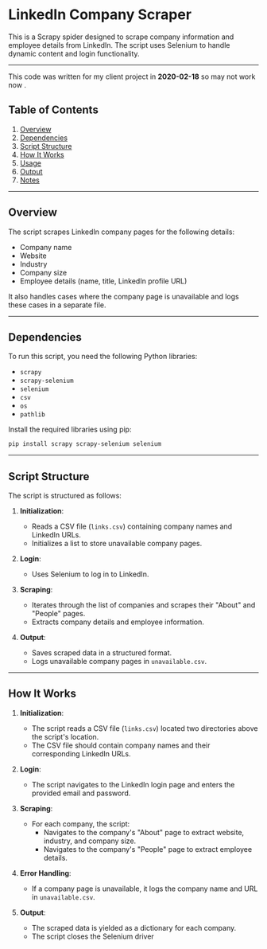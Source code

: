 

# LinkedIn Company Scraper

This is a Scrapy spider designed to scrape company information and employee details from LinkedIn. The script uses Selenium to handle dynamic content and login functionality.


---
This code  was written for my client project  in **2020-02-18** so may not work now . 

## Table of Contents
1. [Overview](#overview)
2. [Dependencies](#dependencies)
3. [Script Structure](#script-structure)
4. [How It Works](#how-it-works)
5. [Usage](#usage)
6. [Output](#output)
7. [Notes](#notes)

---

## Overview

The script scrapes LinkedIn company pages for the following details:
- Company name
- Website
- Industry
- Company size
- Employee details (name, title, LinkedIn profile URL)

It also handles cases where the company page is unavailable and logs these cases in a separate file.

---

## Dependencies

To run this script, you need the following Python libraries:
- `scrapy`
- `scrapy-selenium`
- `selenium`
- `csv`
- `os`
- `pathlib`

Install the required libraries using pip:
```bash
pip install scrapy scrapy-selenium selenium
```

---

## Script Structure

The script is structured as follows:

1. **Initialization**:
   - Reads a CSV file (`links.csv`) containing company names and LinkedIn URLs.
   - Initializes a list to store unavailable company pages.

2. **Login**:
   - Uses Selenium to log in to LinkedIn.

3. **Scraping**:
   - Iterates through the list of companies and scrapes their "About" and "People" pages.
   - Extracts company details and employee information.

4. **Output**:
   - Saves scraped data in a structured format.
   - Logs unavailable company pages in `unavailable.csv`.

---

## How It Works

1. **Initialization**:
   - The script reads a CSV file (`links.csv`) located two directories above the script's location.
   - The CSV file should contain company names and their corresponding LinkedIn URLs.

2. **Login**:
   - The script navigates to the LinkedIn login page and enters the provided email and password.

3. **Scraping**:
   - For each company, the script:
     - Navigates to the company's "About" page to extract website, industry, and company size.
     - Navigates to the company's "People" page to extract employee details.

4. **Error Handling**:
   - If a company page is unavailable, it logs the company name and URL in `unavailable.csv`.

5. **Output**:
   - The scraped data is yielded as a dictionary for each company.
   - The script closes the Selenium driver
